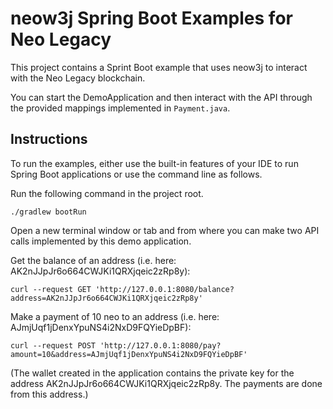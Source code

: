 # neow3j Spring Boot Examples for Neo Legacy

This project contains a Sprint Boot example that uses neow3j to interact with the Neo Legacy
blockchain.

You can start the DemoApplication and then interact with the API through the provided mappings
implemented in `Payment.java`. 


## Instructions

To run the examples, either use the built-in features of your IDE to run Spring Boot applications
or use the command line as follows.

Run the following command in the project root.

```
./gradlew bootRun
```

Open a new terminal window or tab and from where you can make two API calls implemented by this
demo application.

Get the balance of an address (i.e. here: AK2nJJpJr6o664CWJKi1QRXjqeic2zRp8y):

```
curl --request GET 'http://127.0.0.1:8080/balance?address=AK2nJJpJr6o664CWJKi1QRXjqeic2zRp8y'
```

Make a payment of 10 neo to an address (i.e. here: AJmjUqf1jDenxYpuNS4i2NxD9FQYieDpBF):

```
curl --request POST 'http://127.0.0.1:8080/pay?amount=10&address=AJmjUqf1jDenxYpuNS4i2NxD9FQYieDpBF'
```

(The wallet created in the application contains the private key for the address
AK2nJJpJr6o664CWJKi1QRXjqeic2zRp8y. The payments are done from this address.)